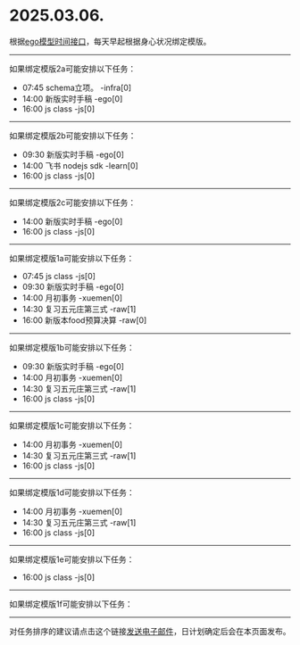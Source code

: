 # 2025.03.06.

根据[ego模型时间接口](https://gitee.com/hyg/blog/blob/master/timeflow.md)，每天早起根据身心状况绑定模版。

---
如果绑定模版2a可能安排以下任务：

- 07:45	schema立项。 -infra[0]
- 14:00	新版实时手稿 -ego[0]
- 16:00	js class -js[0]

---
如果绑定模版2b可能安排以下任务：

- 09:30	新版实时手稿 -ego[0]
- 14:00	飞书 nodejs sdk -learn[0]
- 16:00	js class -js[0]

---
如果绑定模版2c可能安排以下任务：

- 14:00	新版实时手稿 -ego[0]
- 16:00	js class -js[0]

---
如果绑定模版1a可能安排以下任务：

- 07:45	js class -js[0]
- 09:30	新版实时手稿 -ego[0]
- 14:00	月初事务 -xuemen[0]
- 14:30	复习五元庄第三式 -raw[1]
- 16:00	新版本food预算决算 -raw[0]

---
如果绑定模版1b可能安排以下任务：

- 09:30	新版实时手稿 -ego[0]
- 14:00	月初事务 -xuemen[0]
- 14:30	复习五元庄第三式 -raw[1]
- 16:00	js class -js[0]

---
如果绑定模版1c可能安排以下任务：

- 14:00	月初事务 -xuemen[0]
- 14:30	复习五元庄第三式 -raw[1]
- 16:00	js class -js[0]

---
如果绑定模版1d可能安排以下任务：

- 14:00	月初事务 -xuemen[0]
- 14:30	复习五元庄第三式 -raw[1]
- 16:00	js class -js[0]

---
如果绑定模版1e可能安排以下任务：

- 16:00	js class -js[0]

---
如果绑定模版1f可能安排以下任务：


---
对任务排序的建议请点击这个链接<a href="mailto:huangyg@mars22.com?subject=关于2025.03.06.任务排序的建议&body=date: 2025.03.06.%0D%0Afile: ../../blog/release/time/d.20250306.md%0D%0A---请勿修改邮件主题及以上内容---%0D%0A">发送电子邮件</a>，日计划确定后会在本页面发布。